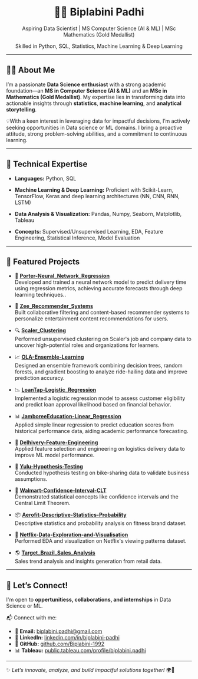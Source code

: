 <h1 align="center">👩‍💻 Biplabini Padhi</h1>
<p align="center">
  Aspiring Data Scientist | MS Computer Science (AI & ML) | MSc Mathematics (Gold Medallist)  
</p>
<p align="center">
  Skilled in Python, SQL, Statistics, Machine Learning & Deep Learning  
</p>

---

## 🙋‍♀️ About Me

I’m a passionate **Data Science enthusiast** with a strong academic foundation—an **MS in Computer Science (AI & ML)** and an **MSc in Mathematics (Gold Medallist)**. My expertise lies in transforming data into actionable insights through **statistics**, **machine learning**, and **analytical storytelling**.

💡With a keen interest in leveraging data for impactful decisions, I’m actively seeking opportunities in Data science or ML domains. I bring a proactive attitude, strong problem-solving abilities, and a commitment to continuous learning.

---

## 🧠 Technical Expertise

- **Languages:** Python, SQL

- **Machine Learning & Deep Learning:** Proficient with Scikit-Learn, TensorFlow, Keras and deep learning architectures (NN, CNN, RNN, LSTM)

- **Data Analysis & Visualization:** Pandas, Numpy, Seaborn, Matplotlib, Tableau

- **Concepts:** Supervised/Unsupervised Learning, EDA, Feature Engineering, Statistical Inference, Model Evaluation

---

## 🚀 Featured Projects

- 🧠 **[Porter-Neural_Network_Regression](https://github.com/Biplabini-1992/Porter-Neural_Network_Regression)**  
  Developed and trained a neural network model to predict delivery time using regression metrics, achieving accurate forecasts through deep learning techniques..
  
- 🎯 **[Zee_Recommender_Systems](https://github.com/Biplabini-1992/Zee_Recommender_Systems)**  
  Built collaborative filtering and content-based recommender systems to personalize entertainment content recommendations for users.

- 🔍 **[Scaler_Clustering](https://github.com/Biplabini-1992/Scaler_Clustering)**  
  Performed unsupervised clustering on Scaler's job and company data to uncover high-potential roles and organizations for learners.

- 📈 **[OLA-Ensemble-Learning](https://github.com/Biplabini-1992/OLA-Ensemble-Learning)**  
  Designed an ensemble framework combining decision trees, random forests, and gradient boosting to analyze ride-hailing data and improve prediction accuracy.
  
- 📉 **[LoanTap-Logistic_Regression](https://github.com/Biplabini-1992/LoanTap-Logistic_Regression)**  
  Implemented a logistic regression model to assess customer eligibility and predict loan approval likelihood based on financial behavior.

- 📊 **[JamboreeEducation-Linear_Regression](https://github.com/Biplabini-1992/JamboreeEducation-Linear_Regression)**  
  Applied simple linear regression to predict education scores from historical performance data, aiding academic performance forecasting.

- 🧮 **[Delhivery-Feature-Engineering](https://github.com/biplabini/Delhivery-Feature-Engineering)**  
  Applied feature selection and engineering on logistics delivery data to improve ML model performance.

- 🔬 **[Yulu-Hypothesis-Testing](https://github.com/biplabini/Yulu-Hypothesis-Testing)**  
  Conducted hypothesis testing on bike-sharing data to validate business assumptions.

- 📐 **[Walmart-Confidence-Interval-CLT](https://github.com/biplabini/Walmart-Confidence-Interval-CLT)**  
  Demonstrated statistical concepts like confidence intervals and the Central Limit Theorem.

- 📦 **[Aerofit-Descriptive-Statistics-Probability](https://github.com/biplabini/Aerofit-Descriptive-Statistics-Probability)**  
  Descriptive statistics and probability analysis on fitness brand dataset.

- 🍿 **[Netflix-Data-Exploration-and-Visualisation](https://github.com/biplabini/Netflix-Data-Exploration-and-Visualisation)**  
  Performed EDA and visualization on Netflix's viewing patterns dataset.

- 🌎 **[Target_Brazil_Sales_Analysis](https://github.com/biplabini/Target_Brazil_Sales_Analysis)**  
  Sales trend analysis and insights generation from retail data.

---

## 📌 Let’s Connect!

I'm open to **oppertunitiess, collaborations, and internships** in Data Science or ML.

📬 Connect with me:  
- 📧 **Email:** [biplabini.padhi@gmail.com](mailto:biplabini.padhi@gmail.com)  
- 🔗 **LinkedIn:** [linkedin.com/in/biplabini-padhi](https://www.linkedin.com/in/biplabini-padhi)  
- 🐙 **GitHub:** [github.com/Biplabini-1992](https://github.com/Biplabini-1992)  
- 📊 **Tableau:** [public.tableau.com/profile/biplabini.padhi](https://public.tableau.com/app/profile/biplabini.padhi/vizzes)


---

✨ _Let’s innovate, analyze, and build impactful solutions together!_ 🌍🚀

